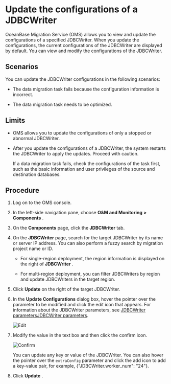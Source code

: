 Update the configurations of a JDBCWriter 
==============================================================

OceanBase Migration Service (OMS) allows you to view and update the configurations of a specified JDBCWriter. When you update the configurations, the current configurations of the JDBCWriter are displayed by default. You can view and modify the configurations of the JDBCWriter. 

Scenarios 
------------------------------

You can update the JDBCWriter configurations in the following scenarios:

* The data migration task fails because the configuration information is incorrect.

  

* The data migration task needs to be optimized.

  




Limits 
---------------------------

* OMS allows you to update the configurations of only a stopped or abnormal JDBCWriter.

  

* After you update the configurations of a JDBCWriter, the system restarts the JDBCWriter to apply the updates. Proceed with caution. 

  If a data migration task fails, check the configurations of the task first, such as the basic information and user privileges of the source and destination databases.
  




Procedure 
------------------------------

1. Log on to the OMS console.

   

2. In the left-side navigation pane, choose **O\&M and Monitoring** **\>** **Components** .

   

3. On the **Components** page, click the **JDBCWriter** tab.

   

4. On the **JDBCWriter** page, search for the target JDBCWriter by its name or server IP address. You can also perform a fuzzy search by migration project name or ID. 

   * For single-region deployment, the region information is displayed on the right of **JDBCWriter** .

     
   
   * For multi-region deployment, you can filter JDBCWriters by region and update JDBCWriters in the target region.

     
   

   

5. Click **Update** on the right of the target JDBCWriter.

   

6. In the **Update Configurations** dialog box, hover the pointer over the parameter to be modified and click the edit icon that appears. For information about the JDBCWriter parameters, see [JDBCWriter parameters](/en-US/6.o-m-manual/6.description-of-component-parameters/3.jdbcwriter-parameters.md)[JDBCWriter parameters](t2074513.md#topic-2074513). 

   ![Edit](https://help-static-aliyun-doc.aliyuncs.com/assets/img/en-US/0974229461/p313433.png)
   

7. Modify the value in the text box and then click the confirm icon. 

   ![Confirm](https://help-static-aliyun-doc.aliyuncs.com/assets/img/en-US/0974229461/p313429.png)

   You can update any key or value of the JDBCWriter. You can also hover the pointer over the `extraConfig` parameter and click the add icon to add a key-value pair, for example, {"JDBCWriter.worker_num": "24"}.
   

8. Click **Update** .

   



